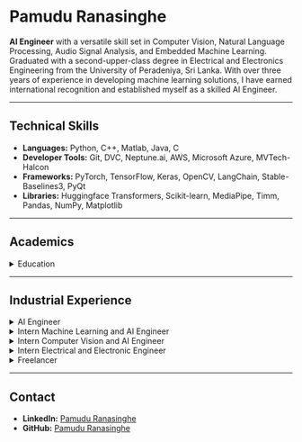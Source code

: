 # Pamudu Ranasinghe

**AI Engineer** with a versatile skill set in Computer Vision, Natural Language Processing, Audio Signal Analysis, and Embedded Machine Learning. Graduated with a second-upper-class degree in Electrical and Electronics Engineering from the University of Peradeniya, Sri Lanka. With over three years of experience in developing machine learning solutions, I have earned international recognition and established myself as a skilled AI Engineer.

---

## Technical Skills

- **Languages:** Python, C++, Matlab, Java, C
- **Developer Tools:** Git, DVC, Neptune.ai, AWS, Microsoft Azure, MVTech-Halcon
- **Frameworks:** PyTorch, TensorFlow, Keras, OpenCV, LangChain, Stable-Baselines3, PyQt
- **Libraries:** Huggingface Transformers, Scikit-learn, MediaPipe, Timm, Pandas, NumPy, Matplotlib

---

## Academics

<details>
  <summary>Education</summary>

  - **University of Peradeniya, Peradeniya, Sri Lanka**
    - Bachelor of the Science of Engineering (Hons.) - Electrical & Electronic Engineering (2017-2023)

  - **Dharmasoka College, Ambalangoda, Sri Lanka**
    - Primary and Secondary Education (2003-2016)
</details>

---

## Industrial Experience

<details>
  <summary>AI Engineer</summary>
  - **PekoeAI, Singapore** (March 2023 – Present)
</details>

<details>
  <summary>Intern Machine Learning and AI Engineer</summary>
  - **Aizenit Technologies, London, UK** (Oct 2022 - Jan 2023)
    - Fine-tuned LayoutLM and Donut transformer models for document information extraction.
</details>

<details>
  <summary>Intern Computer Vision and AI Engineer</summary>
  - **Ansell Lanka (Pvt) Ltd, Biyagama, Sri Lanka** (Aug 2022 - Oct 2022)
</details>

<details>
  <summary>Intern Electrical and Electronic Engineer</summary>
  - **Dialog Axiata PLC, Colombo, Sri Lanka** (Nov 2019 - Jan 2020)
    - Learned modulation techniques used in wireless communication.
</details>

<details>
  <summary>Freelancer</summary>
  - **Upwork, Fiverr** (Feb 2021 - Present)
</details>

---

## Contact

- **LinkedIn:** [Pamudu Ranasinghe](https://www.linkedin.com/in/pamudur/)
- **GitHub:** [Pamudu Ranasinghe](https://github.com/pamudur)

